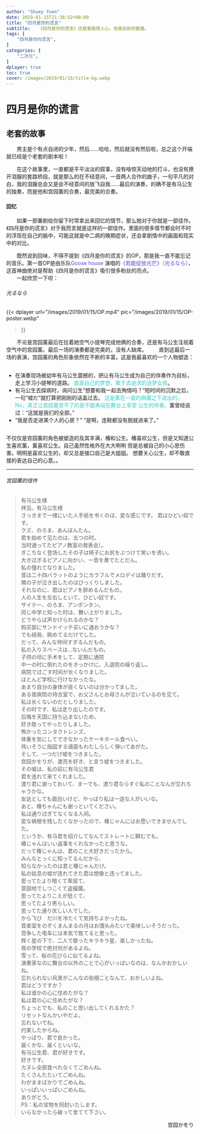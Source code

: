 ```yaml
---
author: "Shuey Yuen"
date: 2019-01-15T21:38:52+08:00
title: "四月是你的谎言"
subtitle:   《四月是你的谎言》还是套路得人心。但是出彩的套路。
tags: [
    "四月是你的谎言",
]
categories: [
    "二次元",
]
dplayer: true
toc: true
cover: /images/2019/01/15/title-bg.webp
---
```


# 四月是你的谎言

## 老套的故事
<p>
&emsp;&emsp;男主是个有点自闭的少年，然后……哈哈，然后就没有然后啦，总之这个开端就已经是个老套的剧本啦！

&emsp;&emsp;在这个故事里，一直都是平平淡淡的叙事，没有啥惊天动地的打斗，也没有撩开泪腺的套路桥段，就是那么的在不经意间，一首两人合作的曲子，一句平凡的对白，我的泪腺总会又是会不经意间的放飞自我……最后的演奏，的确不是有马公生的独奏，而是他和宫园薰的合奏，最完美的合奏。
</p>

#### 回忆

<p>
&emsp;&emsp;如果一部番剧给你留下时常拿出来回忆的情节，那么她对于你就是一部佳作。《四月是你的谎言》对于我而言就是这样的一部佳作。里面的很多情节都会时不时的浮现在自己的脑中，可能这就是中二病的晚期症状，还会拿剧情中的画面和现实中的对比。 

&emsp;&emsp;既然说到回味，不得不提到《四月是你的谎言》的OP，那是我一直不能忘记的音乐。第一首OP是由乐队<font color="#574DD8">Goose house</font>
演唱的<font color="#574DD8">《若能绽放光芒》（光るなら）</font>，这首神曲绝对是帮助《四月是你的谎言》吸引很多粉丝的亮点。<br/>
&emsp;&emsp;一起欣赏一下呗：
</p>

###### 光るなら

{{< dplayer
    url="/images/2019/01/15/OP.mp4"
    pic="/images/2019/01/15/OP-poster.webp"
>}}

<p style="margin-bottom: 15px;">
&emsp;&emsp;不论是宫园薰最后在拉着她空气小提琴完成他俩的合奏，还是有马公生注视着空气中的宫园薰。最后一场的演奏都是完美的，没有人缺席。  
&emsp;&emsp;直到这最后一场的表演，宫园薰的角色形象依然在不断的丰富。这是我最喜欢的一个人物塑造：  
</p>

<div class="col-md-1 column" style="margin-top: 0px;"></div>
<div class="col-md-11 column ui-sortable" style="margin-top: 0px;">
  <ul>
    <li>
      在演奏现场被幼年有马公生震撼的，把让有马公生成为自己的伴奏作为目标，走上学习小提琴的道路。
      <font color="#33CDC7">直面自己的梦想，敢于去追求的追梦女孩</font>。
    </li>
    <li>
      有马公生去探病时，询问公生“想要和我一起去殉情吗？”短时间的沉默之后，一句“嘘だ”就打算把刚刚的话盖过去。
      <font color="#33CDC7">这是薰在一直的病魔之下说出的。No，真正让宫园薰受不了的是不能再站在舞台上享受
      公生的伴奏。</font>薰曾经说过：“这就是我们的全部。”
    </li>
    <li>
      “我是否走进某个人的心房？”  
      “是啊，连鞋都没有脱就进来了。”
    </li>
  </ul>
</div>
<p>
  不仅仅是宫园薰的角色被塑造的及其丰满，椿和公生。椿喜欢公生，但是又知道公生喜欢薰，薰喜欢公生。自己虽然性格外在大大咧咧
  但是总被自己的小心思伤害。明明是喜欢公生的，却又总是接口自己是大姐姐。  
  想要关心公生，却不敢直接的表达自己的心意。。
</p>

******

###### 宫园薰的信件
> 有马公生様  
  拝见、有马公生様  
  さっきまで一绪にいた人手纸を书くのは、変な感じです。
  君はひどい奴です。  
  クズ、のろま、あんぼんたん。  
  君を始めて见たのは、五つの时。  
  当时通ってたピアノ教室の発表会）。  
  ぎこちなく登场したその子は椅子にお尻をぶつけて笑いを诱い。  
  大き过ぎるピアノに向かい、一音を奏でたとだん。  
  私の憧れてなりました。  
  音は二十四バラットのようにカラフルでメロデイは踊りだす。  
  隣の子が泣き出したのはびっくりしました。  
  それなのに、君はピアノを辞めるんだもの。  
  人の人生を左右しといて、ひどい奴です。  
  サイテー、のろま、アンポンタン。  
  同じ中学と知った时は、舞い上がりました。  
  どうやらば声かけられるのかな？  
  购买部にサンドイッチ买いに通おうかな？  
  でも结局、眺めてるだけでした。  
  だって、みんな仲间すぎるんだもの。  
  私の入りスぺースは…ないんだもの。  
  子供の顷に手术をして、定期に通院  
  中一の时に倒れたのをきっかけに、入退院の缲り返し。  
  病院で过ごす时间が长くなりました。  
  ほとんど学校に行けなかったな。  
  あまり自分の身体が良くないのは分かってました。  
  ある夜病院の待合室で、お父さんとお母さんが泣いているのを见て。  
  私は长くないのだとしりました。  
  その时です、私は走り出したのです。  
  后悔を天国に持ち込まないため、  
  好き胜ってやったりしました。  
  怖かったコンタクトレンズ、  
  体重を気にしてできなかったケーキホール食べい。  
  伟いそうに指図する谱面もわたしらしく弾いてあがた。  
  そして、一つだけ嘘をつきました。  
  宫园かをりが、渡亮を好き、と言う嘘をつきました。  
  その嘘は、私の前に有马公生君  
  君を连れて来てくれました。  
  渡り君に谢っておいて、まーでも、渡り君ならすぐ私のことなんが忘れちゃうかな。  
  友达としても面白いけど、やっばり私は一途な人がいいな。  
  あと、椿ちゃんにも谢っといてください。  
  私は通り过ぎてなくなる人间。  
  変な祸根を残したくなかったので、椿じゃんにはお愿いできませんでした。  
  というか、有马君を绍介してなんてストレートに頼むでも。  
  椿じゃんはいい返事をくれなかったと思うな。  
  だって椿じゃんは、君のこと大好きだったから。  
  みんなとっくに知ってるんだから、  
  知らなかったのは君と椿じゃんだけ。  
  私の姑息の嘘が连れてきた君は想像と违ってました。  
  思ってたより暗くて卑屈て、  
  意固地でしつこくて盗撮魔。  
  思ってたよりこえが低くて、  
  思ってたより男らしい。  
  思ってた通り优しい人でした。  
  から飞び　だ川を冷たくて気持ちよかったね。  
  音楽室をのぞくまんまるの月はお馒头みたいで美味しいそうだった。  
  竞争した电车には本気で胜てると思った。  
  辉く星の下で、二人で歌ったキラキラ星、楽しかったね。  
  夜の学校で绝対何があるよね。  
  雪って、桜の花びらに似てるよね。  
  演奏家なのに舞台の以外のことで心がいっばいなのは、なんかおかしいね。  
  忘れられない风景がこんなの些细ことなんて、おかしいよね。  
  君はどうですか？  
  私は谁かの心に住めたがな？  
  私は君の心に住めたがな？  
  ちょっとでも、私のこと思い出してくれるかた？  
  リセットなんかいやだよ。  
  忘れないでね。  
  约束したからね。  
  やっばり、君で良かった。  
  届くかな、届くといいな。  
  有马公生君、君が好きです。  
  好きです。  
  カヌレ全部食べれなくてごめんね。  
  たくさんたたいてごめんね。  
  わがままばかりでごめんね。  
  いっぱいいっぱいごめんね。  
  ありがとう。  
  PS：私の宝物を同封いたします。  
  いらなかったら破って舍てて下さい。  
<p align="right">宫园かをり</p>  